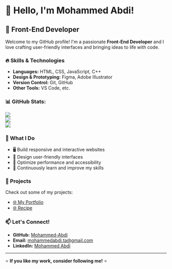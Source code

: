 # 👋 Hello, I'm Mohammed Abdi!

## 🚀 Front-End Developer

Welcome to my GitHub profile! I'm a passionate **Front-End Developer** and I love crafting user-friendly interfaces and bringing ideas to life with code.

### 🔥 Skills & Technologies
- **Languages:** HTML, CSS, JavaScript, C++
- **Design & Prototyping:** Figma, Adobe Illustrator
- **Version Control:** Git, GitHub
- **Other Tools:** VS Code, etc.

### 📊 GitHub Stats:
![](https://github-readme-stats.vercel.app/api?username=Mohammed-Abdi&theme=transparent&hide_border=true&include_all_commits=true&count_private=true)<br/>
![](https://nirzak-streak-stats.vercel.app/?user=Mohammed-Abdi&theme=transparent&hide_border=true)<br/>
![](https://github-readme-stats.vercel.app/api/top-langs/?username=Mohammed-Abdi&theme=transparent&hide_border=true&include_all_commits=true&count_private=true&layout=compact)


### 📌 What I Do
- 🖥️ Build responsive and interactive websites
- 🎨 Design user-friendly interfaces
- 🔧 Optimize performance and accessibility
- 🚀 Continuously learn and improve my skills

### 📂 Projects
Check out some of my projects:
- [🌐 My Portfolio](https://mohammed-abdi.vercel.app/)
- [🌐 Recipe](https://recipes-recipes.vercel.app/)

### 📫 Let's Connect!
- **GitHub:** [Mohammed-Abdi](https://github.com/mohammed-abdi)
- **Email:** mohammedabdi.ta@gmail.com
- **LinkedIn:** [Mohammed Abdi](https://www.linkedin.com/in/mohammed-abdi-641917202/)

---
⭐ **If you like my work, consider following me!** ⭐

